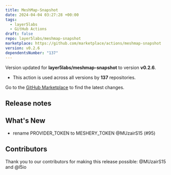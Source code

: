 ```yaml
---
title: MeshMap-Snapshot
date: 2024-04-04 03:27:28 +00:00
tags:
  - layer5labs
  - GitHub Actions
draft: false
repo: layer5labs/meshmap-snapshot
marketplace: https://github.com/marketplace/actions/meshmap-snapshot
version: v0.2.6
dependentsNumber: "137"
---
```



Version updated for **layer5labs/meshmap-snapshot** to version **v0.2.6**.
- This action is used across all versions by **137** repositories.

Go to the [GitHub Marketplace](https://github.com/marketplace/actions/meshmap-snapshot) to find the latest changes.

## Release notes

## What's New
- rename PROVIDER_TOKEN to MESHERY_TOKEN @MUzairS15 (#95)

## Contributors

Thank you to our contributors for making this release possible:
@MUzairS15 and @l5io

